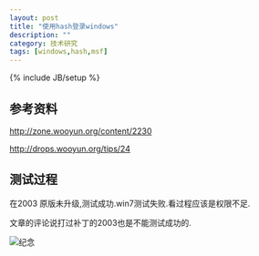 ```yaml
---
layout: post
title: "使用hash登录windows"
description: ""
category: 技术研究
tags: [windows,hash,msf]
---
```

{% include JB/setup %}


## 参考资料 ##

http://zone.wooyun.org/content/2230

http://drops.wooyun.org/tips/24

## 测试过程 ##

在2003 原版未升级,测试成功.win7测试失败.看过程应该是权限不足.

文章的评论说打过补丁的2003也是不能测试成功的.

![纪念]({{site.img_url}}hash1.png)
